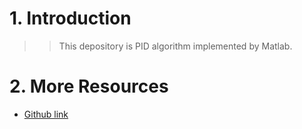 # 1. Introduction
>>This depository is PID algorithm implemented by Matlab.

# 2. More Resources
- [Github link](https://github.com/lh9171338/Outline)

